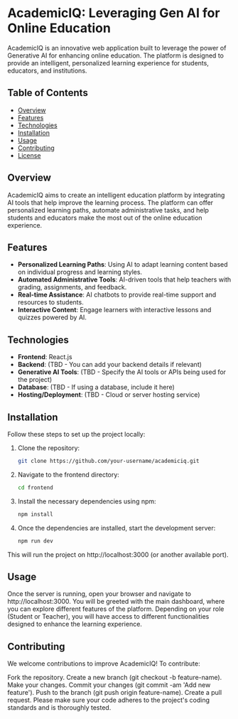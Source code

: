 # AcademicIQ: Leveraging Gen AI for Online Education

AcademicIQ is an innovative web application built to leverage the power of Generative AI for enhancing online education. The platform is designed to provide an intelligent, personalized learning experience for students, educators, and institutions.

## Table of Contents

- [Overview](#overview)
- [Features](#features)
- [Technologies](#technologies)
- [Installation](#installation)
- [Usage](#usage)
- [Contributing](#contributing)
- [License](#license)

## Overview

AcademicIQ aims to create an intelligent education platform by integrating AI tools that help improve the learning process. The platform can offer personalized learning paths, automate administrative tasks, and help students and educators make the most out of the online education experience.

## Features

- **Personalized Learning Paths**: Using AI to adapt learning content based on individual progress and learning styles.
- **Automated Administrative Tools**: AI-driven tools that help teachers with grading, assignments, and feedback.
- **Real-time Assistance**: AI chatbots to provide real-time support and resources to students.
- **Interactive Content**: Engage learners with interactive lessons and quizzes powered by AI.

## Technologies

- **Frontend**: React.js
- **Backend**: (TBD - You can add your backend details if relevant)
- **Generative AI Tools**: (TBD - Specify the AI tools or APIs being used for the project)
- **Database**: (TBD - If using a database, include it here)
- **Hosting/Deployment**: (TBD - Cloud or server hosting service)

## Installation

Follow these steps to set up the project locally:

1. Clone the repository:

   ```bash
   git clone https://github.com/your-username/academiciq.git

   ```

2. Navigate to the frontend directory:

   ```bash
   cd frontend

   ```

3. Install the necessary dependencies using npm:

   ```bash
   npm install

   ```

4. Once the dependencies are installed, start the development server:

   ```bash
   npm run dev
   ```

This will run the project on http://localhost:3000 (or another available port).

## Usage

Once the server is running, open your browser and navigate to http://localhost:3000.
You will be greeted with the main dashboard, where you can explore different features of the platform.
Depending on your role (Student or Teacher), you will have access to different functionalities designed to enhance the learning experience.

## Contributing

We welcome contributions to improve AcademicIQ! To contribute:

Fork the repository.
Create a new branch (git checkout -b feature-name).
Make your changes.
Commit your changes (git commit -am 'Add new feature').
Push to the branch (git push origin feature-name).
Create a pull request.
Please make sure your code adheres to the project's coding standards and is thoroughly tested.
